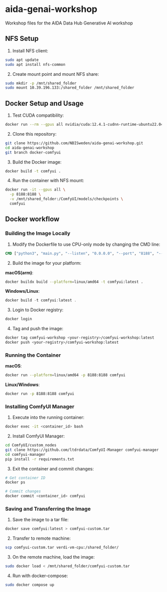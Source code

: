 # aida-genai-workshop
Workshop files for the AIDA Data Hub Generative AI workshop

## NFS Setup
1. Install NFS client:
```bash
sudo apt update
sudo apt install nfs-common
```

2. Create mount point and mount NFS share:
```bash
sudo mkdir -p /mnt/shared_folder
sudo mount 10.39.196.133:/shared_folder /mnt/shared_folder
```

## Docker Setup and Usage

1. Test CUDA compatibility:
```bash
docker run --rm --gpus all nvidia/cuda:12.4.1-cudnn-runtime-ubuntu22.04 nvidia-smi
```

2. Clone this repository:
```bash
git clone https://github.com/NBISweden/aida-genai-workshop.git
cd aida-genai-workshop
git branch docker-comfyui
```

3. Build the Docker image:
```bash
docker build -t comfyui .
```

4. Run the container with NFS mount:
```bash
docker run -it --gpus all \
  -p 8188:8188 \
  -v /mnt/shared_folder:/ComfyUI/models/checkpoints \
  comfyui
```

## Docker workflow

### Building the Image Locally

1. Modify the Dockerfile to use CPU-only mode by changing the CMD line:
```dockerfile
CMD ["python3", "main.py", "--listen", "0.0.0.0", "--port", "8188", "--cpu"]
```

2. Build the image for your platform:

**macOS(arm)**:
```bash
docker buildx build --platform=linux/amd64 -t comfyui:latest .
```

**Windows/Linux**:
```powershell
docker build -t comfyui:latest .
```

3. Login to Docker registry:
```bash
docker login
```

4. Tag and push the image:
```bash
docker tag comfyui-workshop <your-registry>/comfyui-workshop:latest
docker push <your-registry>/comfyui-workshop:latest
```

### Running the Container

**macOS**:
```bash
docker run --platform=linux/amd64 -p 8188:8188 comfyui
```

**Linux/Windows**:
```bash
docker run -p 8188:8188 comfyui
```

### Installing ComfyUI Manager

1. Execute into the running container:
```bash
docker exec -it <container_id> bash
```

2. Install ComfyUI Manager:
```bash
cd ComfyUI/custom_nodes
git clone https://github.com/ltdrdata/ComfyUI-Manager comfyui-manager
cd comfyui-manager
pip install -r requirements.txt
```

3. Exit the container and commit changes:
```bash
# Get container ID
docker ps

# Commit changes
docker commit <container_id> comfyui
```

### Saving and Transferring the Image

1. Save the image to a tar file:
```bash
docker save comfyui:latest > comfyui-custom.tar
```

2. Transfer to remote machine:
```bash
scp comfyui-custom.tar verdi-vm-cpu:/shared_folder/
```

3. On the remote machine, load the image:
```bash
sudo docker load < /mnt/shared_folder/comfyui-custom.tar
```

4. Run with docker-compose:
```bash
sudo docker compose up
```
